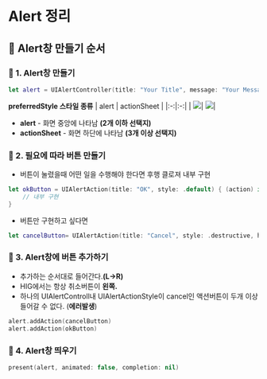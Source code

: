 # Alert 정리

## 🍎 Alert창 만들기 순서

### 📖 1. Alert창 만들기
```swift
let alert = UIAlertController(title: "Your Title", message: "Your Message", preferredStyle: UIAlertController.Style.alert)
```
**preferredStyle 스타일 종류**
| alert | actionSheet |
|:-:|:-:|
| ![](https://i.imgur.com/nCKJBbk.png)| ![](https://i.imgur.com/hGsiZVb.png)|

- **alert** - 화면 중앙에 나타남 **(2개 이하 선택지)**
- **actionSheet** - 화면 하단에 나타남 **(3개 이상 선택지)**

### 📖 2. 필요에 따라 버튼 만들기
- 버튼이 눌렸을때 어떤 일을 수행해야 한다면 후행 클로져 내부 구현
```swift
let okButton = UIAlertAction(title: "OK", style: .default) { (action) in
    // 내부 구현
}
```
- 버튼만 구현하고 싶다면
```swift
let cancelButton= UIAlertAction(title: "Cancel", style: .destructive, handler : nil)
```

### 📖 3. Alert창에 버튼 추가하기
- 추가하는 순서대로 들어간다.**(L->R)**
- HIG에서는 항상 취소버튼이 **왼쪽.**
- 하나의 UIAlertControll내 UIAlertActionStyle이 cancel인 액션버튼이 두개 이상 들어갈 수 없다. (**에러발생**)

```swift
alert.addAction(cancelButton)
alert.addAction(okButton)
```

### 📖 4. Alert창 띄우기
```swift
present(alert, animated: false, completion: nil)
```
